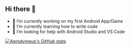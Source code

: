 ## Hi there 👋

- 🔭 I’m currently working on my first Android App/Game
- 🌱 I’m currently learning how to write code
- 🤔 I’m looking for help with Android Studio and VS Code


[![Aerodymeus's GitHub stats](https://github-readme-stats.vercel.app/api?username=aerodymeus&count_private=true&show_icons=true&theme=radical)](https://github.com/aerodymeus/github-readme-stats)

<!--
**Aerodymeus/aerodymeus** is a ✨ _special_ ✨ repository because its `README.md` (this file) appears on your GitHub profile.

Here are some ideas to get you started:

- 🔭 I’m currently working on ...
- 🌱 I’m currently learning ... 
- 👯 I’m looking to collaborate on ...
- 🤔 I’m looking for help with ...
- 💬 Ask me about ...
- 📫 How to reach me: ...
- 😄 Pronouns: ...
- ⚡ Fun fact: ...
-->
